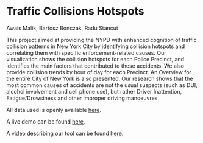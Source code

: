 # Traffic Collisions Hotspots

Awais Malik, Bartosz Bonczak, Radu Stancut

This project aimed at providing the NYPD with enhanced cognition of traffic collision patterns in New York City by identifying collision hotspots and correlating them with specific enforcement-related causes. Our visualization shows the collision hotspots for each Police Precinct, and identifies the main factors that contributed to these accidents. We also provide collision trends by hour of day for each Precinct. An Overview for the entire City of New York is also presented. Our research shows that the most common causes of accidents are not the usual suspects (such as DUI, alcohol involvement and cell phone use), but rather Driver Inattention, Fatigue/Drowsiness and other improper driving manoeuvres.

All data used is openly available [here](http://data.cityofnewyork.us/Public-Safety/NYPD-Motor-Vehicle-Collisions/h9gi-nx95).

A live demo can be found [here](http://am5801.github.io/hotspots).

A video describing our tool can be found [here](http://screencast.com/t/3Rgw9GtCEw).
